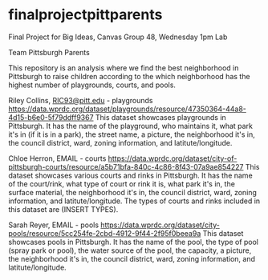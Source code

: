 # finalprojectpittparents

Final Project for Big Ideas, Canvas Group 48, Wednesday 1pm Lab

Team Pittsburgh Parents

This repository is an analysis where we find the best neighborhood in Pittsburgh to raise children according to the which neighborhood has the highest number of playgrounds, courts, and pools.

Riley Collins, RIC93@pitt.edu - playgrounds 
https://data.wprdc.org/dataset/playgrounds/resource/47350364-44a8-4d15-b6e0-5f79ddff9367
This dataset showcases playgrounds in Pittsburgh. It has the name of the playground, who maintains it, what park it's in (if it is in a park), the street name, a picture, the neighborhood it's in, the council district, ward, zoning information, and latitute/longitude. 

Chloe Herron, EMAIL - courts
https://data.wprdc.org/dataset/city-of-pittsburgh-courts/resource/a5b71bfa-840c-4c86-8f43-07a9ae854227
This dataset showcases various courts and rinks in Pittsburgh. It has the name of the court/rink, what type of court or rink it is, what park it's in, the surface material, the neighborhood it's in, the council district, ward, zoning information, and latitute/longitude. 
The types of courts and rinks included in this dataset are (INSERT TYPES). 

Sarah Reyer, EMAIL - pools
https://data.wprdc.org/dataset/city-pools/resource/5cc254fe-2cbd-4912-9f44-2f95f0beea9a
This dataset showcases pools in Pittsburgh. It has the name of the pool, the type of pool (spray park or pool), the water source of the pool, the capacity, a picture, the neighborhood it's in, the council district, ward, zoning information, and latitute/longitude.
